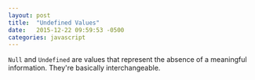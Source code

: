 ```yaml
---
layout: post
title:  "Undefined Values"
date:   2015-12-22 09:59:53 -0500
categories: javascript
---
```


`Null` and `Undefined` are values that represent the absence of a meaningful information. They're basically interchangeable.